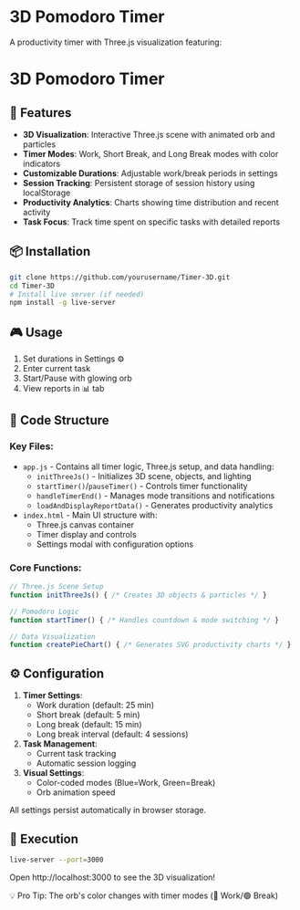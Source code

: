 # 3D Pomodoro Timer

A productivity timer with Three.js visualization featuring:

# 3D Pomodoro Timer

## 🚀 Features
- **3D Visualization**: Interactive Three.js scene with animated orb and particles
- **Timer Modes**: Work, Short Break, and Long Break modes with color indicators
- **Customizable Durations**: Adjustable work/break periods in settings
- **Session Tracking**: Persistent storage of session history using localStorage
- **Productivity Analytics**: Charts showing time distribution and recent activity
- **Task Focus**: Track time spent on specific tasks with detailed reports

## 📦 Installation
```bash
git clone https://github.com/yourusername/Timer-3D.git
cd Timer-3D
# Install live server (if needed)
npm install -g live-server
```

## 🎮 Usage
1. Set durations in Settings ⚙️
2. Enter current task
3. Start/Pause with glowing orb
4. View reports in 📊 tab

## 🔧 Code Structure
### Key Files:
- `app.js` - Contains all timer logic, Three.js setup, and data handling:
  - `initThreeJs()` - Initializes 3D scene, objects, and lighting
  - `startTimer()`/`pauseTimer()` - Controls timer functionality
  - `handleTimerEnd()` - Manages mode transitions and notifications
  - `loadAndDisplayReportData()` - Generates productivity analytics
- `index.html` - Main UI structure with:
  - Three.js canvas container
  - Timer display and controls
  - Settings modal with configuration options

### Core Functions:
```javascript
// Three.js Scene Setup
function initThreeJs() { /* Creates 3D objects & particles */ }

// Pomodoro Logic
function startTimer() { /* Handles countdown & mode switching */ }

// Data Visualization
function createPieChart() { /* Generates SVG productivity charts */ }
```

## ⚙️ Configuration
1. **Timer Settings**:
   - Work duration (default: 25 min)
   - Short break (default: 5 min)
   - Long break (default: 15 min)
   - Long break interval (default: 4 sessions)
2. **Task Management**:
   - Current task tracking
   - Automatic session logging
3. **Visual Settings**:
   - Color-coded modes (Blue=Work, Green=Break)
   - Orb animation speed

All settings persist automatically in browser storage.

## 🔄 Execution
```bash
live-server --port=3000
```
Open http://localhost:3000 to see the 3D visualization!

💡 Pro Tip: The orb's color changes with timer modes (🔵 Work/🟢 Break)